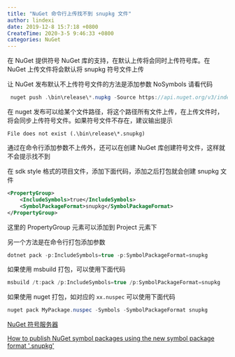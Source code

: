 ```yaml
---
title: "NuGet 命令行上传找不到 snupkg 文件"
author: lindexi
date: 2019-12-8 15:7:18 +0800
CreateTime: 2020-3-5 9:46:33 +0800
categories: NuGet
---
```


在 NuGet 提供符号 NuGet 库的支持，在默认上传将会同时上传符号库。在 NuGet 上传文件将会默认将 snupkg 符号文件上传

<!--more-->


<!-- 发布 -->
<!-- 标签：NuGet -->

让 NuGet 发布默认不上传符号文件的方法是添加参数 NoSymbols 请看代码

```csharp
 nuget push .\bin\release\*.nupkg -Source https://api.nuget.org/v3/index.json -SkipDuplicate -NoSymbols 
```

在 nuget 发布可以给某个文件路径，将这个路径所有文件上传，在上传文件时，将会同步上传符号文件。如果符号文件不存在，建议输出提示

```
File does not exist (.\bin\release\*.snupkg)
```

通过在命令行添加参数不上传外，还可以在创建 NuGet 库创建符号文件，这样就不会提示找不到

在 sdk style 格式的项目文件，添加下面代码，添加之后打包就会创建 snupkg 文件

```xml
<PropertyGroup>
    <IncludeSymbols>true</IncludeSymbols>	
    <SymbolPackageFormat>snupkg</SymbolPackageFormat>	
</PropertyGroup>
```

这里的 PropertyGroup 元素可以添加到 Project 元素下

另一个方法是在命令行打包添加参数

```csharp
dotnet pack -p:IncludeSymbols=true -p:SymbolPackageFormat=snupkg
```

如果使用 msbuild 打包，可以使用下面代码

```csharp
msbuild /t:pack /p:IncludeSymbols=true /p:SymbolPackageFormat=snupkg
```

如果使用 nuget 打包，如对应的 `xx.nuspec` 可以使用下面代码

```csharp
nuget pack MyPackage.nuspec -Symbols -SymbolPackageFormat snupkg
```

[NuGet 符号服务器](https://blog.lindexi.com/post/NuGet-%E7%AC%A6%E5%8F%B7%E6%9C%8D%E5%8A%A1%E5%99%A8.html )

[How to publish NuGet symbol packages using the new symbol package format '.snupkg'](https://docs.microsoft.com/en-us/nuget/create-packages/symbol-packages-snupkg )

